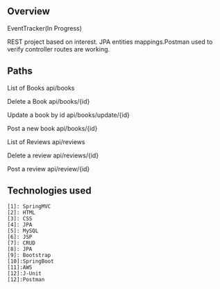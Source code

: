 ## Overview
EventTracker(In Progress)

 REST project based on interest. JPA entities mappings.Postman used to verify controller routes are working.

## Paths
List of Books
api/books

Delete a Book
api/books/{id}

Update a book by id
api/books/update/{id}

Post a new book
api/books/{id}

List of Reviews
api/reviews

Delete a review
api/reviews/{id}

Post a review
api/review/{id}

## Technologies used
    [1]: SpringMVC                
    [2]: HTML            
    [3]: CSS
    [4]: JPA                
    [5]: MySQL            
    [6]: JSP
    [7]: CRUD
    [8]: JPA                
    [9]: Bootstrap            
    [10]:SpringBoot
    [11]:AWS
    [12]:J-Unit
    [12]:Postman
